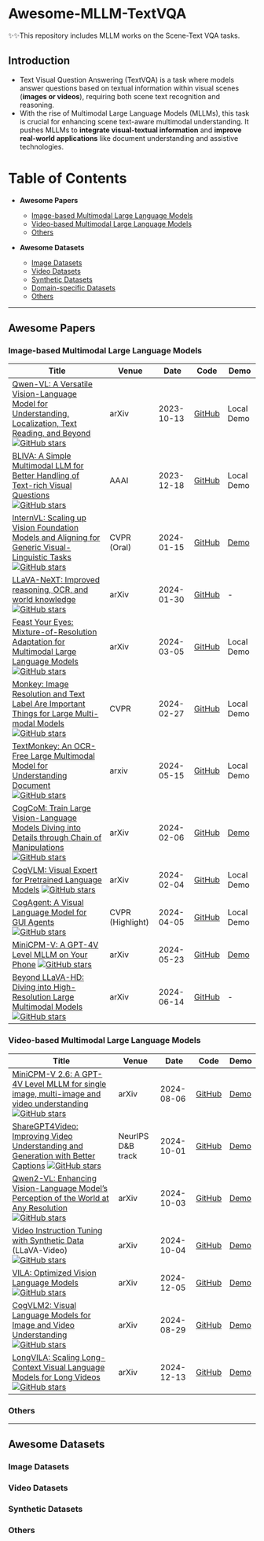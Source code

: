 # Awesome-MLLM-TextVQA

✨✨This repository includes MLLM works on the Scene-Text VQA tasks.

## Introduction 

- Text Visual Question Answering (TextVQA) is a task where models answer questions based on textual information within visual scenes (**images or videos**), requiring both scene text recognition and reasoning.
- With the rise of Multimodal Large Language Models (MLLMs), this task is crucial for enhancing scene text-aware multimodal understanding. It pushes MLLMs to **integrate visual-textual information** and **improve real-world applications** like document understanding and assistive technologies.

# Table of Contents

- **Awesome Papers**
  - [Image-based Multimodal Large Language Models](#image-based-multimodal-large-language-models)
  - [Video-based Multimodal Large Language Models](#video-based-multimodal-large-language-models)
  - [Others](#others)

- **Awesome Datasets**
  - [Image Datasets](#image-datasets)
  - [Video Datasets](#video-datasets)
  - [Synthetic Datasets](#synthetic-datasets)
  - [Domain-specific Datasets](#domain-specific-datasets)
  - [Others](#others-1)

---

## Awesome Papers

### Image-based Multimodal Large Language Models


| Title | Venue | Date | Code | Demo |
|-------|-------|------|------|------|
| [Qwen-VL: A Versatile Vision-Language Model for Understanding, Localization, Text Reading, and Beyond](https://llava-vl.github.io/blog/2024-01-30-llava-next/) [![GitHub stars](https://img.shields.io/github/stars/QwenLM/Qwen-VL?style=social)](https://github.com/QwenLM/Qwen-VL)| arXiv | 2023-10-13 | [GitHub](https://github.com/QwenLM/Qwen-VL) | Local Demo  |
| [BLIVA: A Simple Multimodal LLM for Better Handling of Text-rich Visual Questions](https://arxiv.org/pdf/2308.09936) [![GitHub stars](https://img.shields.io/github/stars/yfzhang114/SliME?style=social)](https://github.com/mlpc-ucsd/BLIVA)| AAAI | 2023-12-18 | [GitHub](https://github.com/mlpc-ucsd/BLIVA) |  Local Demo |
| [InternVL: Scaling up Vision Foundation Models and Aligning for Generic Visual-Linguistic Tasks](https://arxiv.org/pdf/2312.14238) [![GitHub stars](https://img.shields.io/github/stars/OpenGVLab/InternVL?style=social)](https://github.com/OpenGVLab/InternVL)| CVPR (Oral) | 2024-01-15 | [GitHub](https://github.com/OpenGVLab/InternVL) | [Demo](https://internvl.opengvlab.com/) |
| [LLaVA-NeXT: Improved reasoning, OCR, and world knowledge](https://llava-vl.github.io/blog/2024-01-30-llava-next/) [![GitHub stars](https://img.shields.io/github/stars/LLaVA-VL/LLaVA-NeXT?style=social)](https://github.com/LLaVA-VL/LLaVA-NeXT)| arXiv | 2024-01-30 | [GitHub](https://github.com/LLaVA-VL/LLaVA-NeXT) | -  |
| [Feast Your Eyes: Mixture-of-Resolution Adaptation for Multimodal Large Language Models](https://arxiv.org/pdf/2403.03003) [![GitHub stars](https://img.shields.io/github/stars/luogen1996/LLaVA-HR?style=social)](https://github.com/luogen1996/LLaVA-HR)| arXiv | 2024-03-05 | [GitHub](https://github.com/luogen1996/LLaVA-HR) | Local Demo  |
| [Monkey: Image Resolution and Text Label Are Important Things for Large Multi-modal Models](https://arxiv.org/pdf/2311.06607) [![GitHub stars](https://img.shields.io/github/stars/Yuliang-Liu/Monkey?style=social)](https://github.com/Yuliang-Liu/Monkey)| CVPR | 2024-02-27 | [GitHub](https://github.com/Yuliang-Liu/Monkey) | Local Demo  |
| [TextMonkey: An OCR-Free Large Multimodal Model for Understanding Document](https://arxiv.org/pdf/2403.04473) [![GitHub stars](https://img.shields.io/github/stars/Yuliang-Liu/Monkey?style=social)](https://github.com/Yuliang-Liu/Monkey)| arxiv | 2024-05-15 | [GitHub](https://github.com/Yuliang-Liu/Monkey/blob/main/monkey_model/text_monkey/README.md) | Local Demo  |
| [CogCoM: Train Large Vision-Language Models Diving into Details through Chain of Manipulations](https://arxiv.org/pdf/2402.04236) [![GitHub stars](https://img.shields.io/github/stars/THUDM/CogCoM?style=social)](https://github.com/THUDM/CogCoM)| arXiv | 2024-02-06 | [GitHub](https://github.com/THUDM/CogCoM) | [Demo](https://github.com/THUDM/CogCoM/blob/main/cogcom/demo/web_demo.py)  |
| [CogVLM: Visual Expert for Pretrained Language Models](https://arxiv.org/pdf/2311.03079) [![GitHub stars](https://img.shields.io/github/stars/THUDM/CogVLM?style=social)](https://github.com/THUDM/CogVLM)| arXiv | 2024-02-04 | [GitHub](https://github.com/THUDM/CogVLM) |Local Demo   |
| [CogAgent: A Visual Language Model for GUI Agents](https://arxiv.org/pdf/2312.08914) [![GitHub stars](https://img.shields.io/github/stars/THUDM/CogVLM?style=social)](https://github.com/THUDM/CogVLM)| CVPR (Highlight) | 2024-04-05 | [GitHub](https://github.com/THUDM/CogVLM) | Local Demo  |
| [MiniCPM-V: A GPT-4V Level MLLM on Your Phone](https://arxiv.org/pdf/2408.01800) [![GitHub stars](https://img.shields.io/github/stars/OpenBMB/MiniCPM-V?style=social)](https://github.com/OpenBMB/MiniCPM-V)| arXiv | 2024-05-23 | [GitHub](https://github.com/OpenBMB/MiniCPM-V) | [Demo](https://huggingface.co/spaces/OpenBMB/MiniCPM-V)  |
| [Beyond LLaVA-HD: Diving into High-Resolution Large Multimodal Models](https://arxiv.org/pdf/2406.08487) [![GitHub stars](https://img.shields.io/github/stars/yfzhang114/SliME?style=social)](https://github.com/yfzhang114/SliME)| arXiv | 2024-06-14 | [GitHub](https://github.com/yfzhang114/SliME) | -  |




### Video-based Multimodal Large Language Models
| Title | Venue | Date | Code | Demo |
|-------|-------|------|------|------|
| [MiniCPM-V 2.6: A GPT-4V Level MLLM for single image, multi-image and video understanding](https://arxiv.org/pdf/2408.01800) [![GitHub stars](https://img.shields.io/github/stars/OpenBMB/MiniCPM-V?style=social)](https://github.com/OpenBMB/MiniCPM-V)| arXiv | 2024-08-06 | [GitHub](https://github.com/OpenBMB/MiniCPM-V) | [Demo](http://120.92.209.146:8887/)  |
| [ShareGPT4Video: Improving Video Understanding and Generation with Better Captions](https://arxiv.org/pdf/2409.12191) [![GitHub stars](https://img.shields.io/github/stars/ShareGPT4Omni/ShareGPT4Video?style=social)](https://github.com/ShareGPT4Omni/ShareGPT4Video)| NeurIPS D&B track | 2024-10-01 | [GitHub](https://github.com/ShareGPT4Omni/ShareGPT4Video) | [Demo](https://huggingface.co/spaces/Lin-Chen/ShareCaptioner-Video)  
| [Qwen2-VL: Enhancing Vision-Language Model’s Perception of the World at Any Resolution](https://arxiv.org/pdf/2409.12191) [![GitHub stars](https://img.shields.io/github/stars/QwenLM/Qwen2-VL?style=social)](https://github.com/QwenLM/Qwen2-VL)| arXiv | 2024-10-03 | [GitHub](https://github.com/QwenLM/Qwen2-VL) | [Demo](https://huggingface.co/spaces/Qwen/Qwen2-VL)  |
| [Video Instruction Tuning with Synthetic Data](https://arxiv.org/pdf/2410.02713) (LLaVA-Video) [![GitHub stars](https://img.shields.io/github/stars/LLaVA-VL/LLaVA-NeXT?style=social)](https://github.com/LLaVA-VL/LLaVA-NeXT)| arXiv | 2024-10-04 | [GitHub](https://github.com/LLaVA-VL/LLaVA-NeXT) | [Demo](https://huggingface.co/spaces/Tonic/Llava-Video)  |
| [VILA: Optimized Vision Language Models](https://arxiv.org/pdf/2412.04468) [![GitHub stars](https://img.shields.io/github/stars/NVlabs/VILA?style=social)](https://github.com/NVlabs/VILA)| arXiv | 2024-12-05 | [GitHub](https://github.com/NVlabs/VILA) | [Demo](https://vila.mit.edu/)  |
| [CogVLM2: Visual Language Models for Image and Video Understanding](https://arxiv.org/pdf/2408.16500) [![GitHub stars](https://img.shields.io/github/stars/THUDM/CogVLM2?style=social)](https://github.com/THUDM/CogVLM2)| arXiv | 2024-08-29 | [GitHub](https://github.com/THUDM/CogVLM2) | [Demo](http://cogvlm2-online.cogviewai.cn:7868/)  |
| [LongVILA: Scaling Long-Context Visual Language Models for Long Videos](https://arxiv.org/pdf/2408.10188) [![GitHub stars](https://img.shields.io/github/stars/NVlabs/VILA?style=social)](https://github.com/NVlabs/VILA/tree/main/longvila)| arXiv | 2024-12-13 | [GitHub](https://github.com/NVlabs/VILA/tree/main/longvila) | [Demo](https://huggingface.co/Efficient-Large-Model)  |


### Others

---

## Awesome Datasets

### Image Datasets

### Video Datasets

### Synthetic Datasets


### Others




